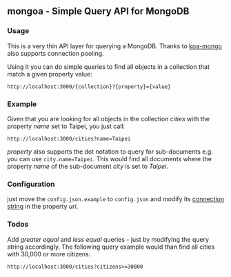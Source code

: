 ## mongoa - Simple Query API for MongoDB

### Usage

This is a very thin API layer for querying a MongoDB. Thanks to [koa-mongo](https://github.com/nswbmw/koa-mongo) also supports connection pooling.

Using it you can do simple queries to find all objects in a collection that match a given property value:

    http://localhost:3000/{collection}?{property}={value}

### Example 

Given that you are looking for all objects in the collection *cities* with the property *name* set to Taipei, you just call:

    http://localhost:3000/cities?name=Taipei

*property* also supports the dot notation to query for sub-documents e.g. you can use `city.name=Taipei`. This would find all documents
where the property *name* of the sub-document *city* is set to *Taipei*.

### Configuration

just move the `config.json.example` to `config.json` and modify its [connection string](https://docs.mongodb.com/v3.2/reference/connection-string/) in the property *uri*.

### Todos

Add *greater equal* and *less equal* queries - just by modifying the query string accordingly.
The following query example would than find all cities with 30,000 or more citizens:

    http://localhost:3000/cities?citizens>=30000




